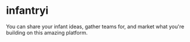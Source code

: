 # infantryi
You can share your infant ideas, gather teams for, and market what you're building on this amazing platform.
